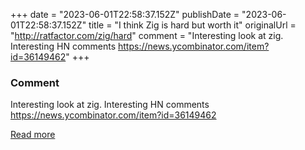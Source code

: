 +++
date = "2023-06-01T22:58:37.152Z"
publishDate = "2023-06-01T22:58:37.152Z"
title = "I think Zig is hard but worth it"
originalUrl = "http://ratfactor.com/zig/hard"
comment = "Interesting look at zig. Interesting HN comments https://news.ycombinator.com/item?id=36149462"
+++

### Comment

Interesting look at zig. Interesting HN comments https://news.ycombinator.com/item?id=36149462

[Read more](http://ratfactor.com/zig/hard)
